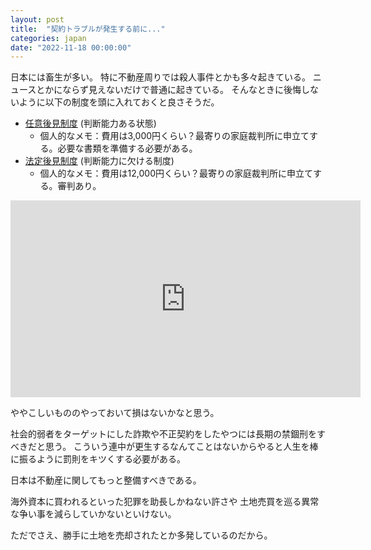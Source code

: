 ```yaml
---
layout: post
title:  "契約トラブルが発生する前に..."
categories: japan
date: "2022-11-18 00:00:00"
---
```


日本には畜生が多い。
特に不動産周りでは殺人事件とかも多々起きている。
ニュースとかにならず見えないだけで普通に起きている。
そんなときに後悔しないように以下の制度を頭に入れておくと良さそうだ。

- [任意後見制度](https://guardianship.mhlw.go.jp/personal/type/optional_guardianship/) (判断能力ある状態)
  - 個人的なメモ：費用は3,000円くらい？最寄りの家庭裁判所に申立てする。必要な書類を準備する必要がある。
- [法定後見制度](https://guardianship.mhlw.go.jp/personal/type/legal_guardianship/) (判断能力に欠ける制度)
  - 個人的なメモ：費用は12,000円くらい？最寄りの家庭裁判所に申立てする。審判あり。

<iframe width="560" height="315" src="https://www.youtube.com/embed/ikBaU18ECFI" title="YouTube video player" frameborder="0" allow="accelerometer; autoplay; clipboard-write; encrypted-media; gyroscope; picture-in-picture" allowfullscreen></iframe>

ややこしいもののやっておいて損はないかなと思う。

社会的弱者をターゲットにした詐欺や不正契約をしたやつには長期の禁錮刑をすべきだと思う。
こういう連中が更生するなんてことはないからやると人生を棒に振るように罰則をキツくする必要がある。

日本は不動産に関してもっと整備すべきである。

海外資本に買われるといった犯罪を助長しかねない許さや
土地売買を巡る異常な争い事を減らしていかないといけない。

ただでさえ、勝手に土地を売却されたとか多発しているのだから。

